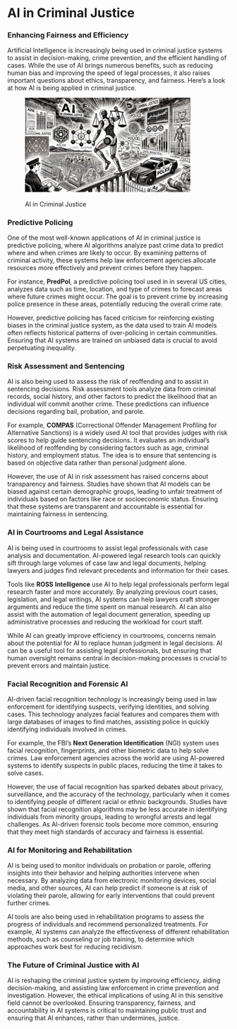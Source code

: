 # AI in Criminal Justice

### Enhancing Fairness and Efficiency

Artificial Intelligence is increasingly being used in criminal justice systems to assist in decision-making, crime prevention, and the efficient handling of cases. While the use of AI brings numerous benefits, such as reducing human bias and improving the speed of legal processes, it also raises important questions about ethics, transparency, and fairness. Here’s a look at how AI is being applied in criminal justice.

<div align="left"><figure><img src="../../.gitbook/assets/image (2) (1) (1) (1) (1) (1) (1) (1).png" alt="" width="375"><figcaption><p>AI in Criminal Justice</p></figcaption></figure></div>

### Predictive Policing

One of the most well-known applications of AI in criminal justice is predictive policing, where AI algorithms analyze past crime data to predict where and when crimes are likely to occur. By examining patterns of criminal activity, these systems help law enforcement agencies allocate resources more effectively and prevent crimes before they happen.

For instance, **PredPol**, a predictive policing tool used in in several US cities, analyzes data such as time, location, and type of crimes to forecast areas where future crimes might occur. The goal is to prevent crime by increasing police presence in these areas, potentially reducing the overall crime rate.

However, predictive policing has faced criticism for reinforcing existing biases in the criminal justice system, as the data used to train AI models often reflects historical patterns of over-policing in certain communities. Ensuring that AI systems are trained on unbiased data is crucial to avoid perpetuating inequality.

### Risk Assessment and Sentencing

AI is also being used to assess the risk of reoffending and to assist in sentencing decisions. Risk assessment tools analyze data from criminal records, social history, and other factors to predict the likelihood that an individual will commit another crime. These predictions can influence decisions regarding bail, probation, and parole.

For example, **COMPAS** (Correctional Offender Management Profiling for Alternative Sanctions) is a widely used AI tool that provides judges with risk scores to help guide sentencing decisions. It evaluates an individual’s likelihood of reoffending by considering factors such as age, criminal history, and employment status. The idea is to ensure that sentencing is based on objective data rather than personal judgment alone.

However, the use of AI in risk assessment has raised concerns about transparency and fairness. Studies have shown that AI models can be biased against certain demographic groups, leading to unfair treatment of individuals based on factors like race or socioeconomic status. Ensuring that these systems are transparent and accountable is essential for maintaining fairness in sentencing.

### AI in Courtrooms and Legal Assistance

AI is being used in courtrooms to assist legal professionals with case analysis and documentation. AI-powered legal research tools can quickly sift through large volumes of case law and legal documents, helping lawyers and judges find relevant precedents and information for their cases.

Tools like **ROSS** **Intelligence** use AI to help legal professionals perform legal research faster and more accurately. By analyzing previous court cases, legislation, and legal writings, AI systems can help lawyers craft stronger arguments and reduce the time spent on manual research. AI can also assist with the automation of legal document generation, speeding up administrative processes and reducing the workload for court staff.

While AI can greatly improve efficiency in courtrooms, concerns remain about the potential for AI to replace human judgment in legal decisions. AI can be a useful tool for assisting legal professionals, but ensuring that human oversight remains central in decision-making processes is crucial to prevent errors and maintain justice.

### Facial Recognition and Forensic AI

AI-driven facial recognition technology is increasingly being used in law enforcement for identifying suspects, verifying identities, and solving cases. This technology analyzes facial features and compares them with large databases of images to find matches, assisting police in quickly identifying individuals involved in crimes.

For example, the FBI’s **Next Generation Identification** (NGI) system uses facial recognition, fingerprints, and other biometric data to help solve crimes. Law enforcement agencies across the world are using AI-powered systems to identify suspects in public places, reducing the time it takes to solve cases.

However, the use of facial recognition has sparked debates about privacy, surveillance, and the accuracy of the technology, particularly when it comes to identifying people of different racial or ethnic backgrounds. Studies have shown that facial recognition algorithms may be less accurate in identifying individuals from minority groups, leading to wrongful arrests and legal challenges. As AI-driven forensic tools become more common, ensuring that they meet high standards of accuracy and fairness is essential.

### AI for Monitoring and Rehabilitation

AI is being used to monitor individuals on probation or parole, offering insights into their behavior and helping authorities intervene when necessary. By analyzing data from electronic monitoring devices, social media, and other sources, AI can help predict if someone is at risk of violating their parole, allowing for early interventions that could prevent further crimes.

AI tools are also being used in rehabilitation programs to assess the progress of individuals and recommend personalized treatments. For example, AI systems can analyze the effectiveness of different rehabilitation methods, such as counseling or job training, to determine which approaches work best for reducing recidivism.

### The Future of Criminal Justice with AI

AI is reshaping the criminal justice system by improving efficiency, aiding decision-making, and assisting law enforcement in crime prevention and investigation. However, the ethical implications of using AI in this sensitive field cannot be overlooked. Ensuring transparency, fairness, and accountability in AI systems is critical to maintaining public trust and ensuring that AI enhances, rather than undermines, justice.
